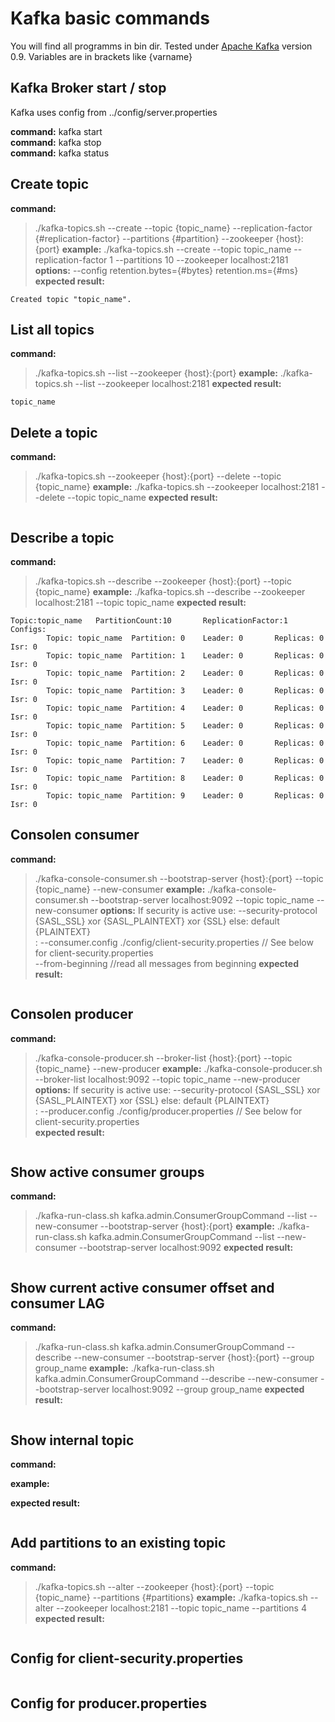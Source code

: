 # Kafka basic commands

You will find all programms in bin dir. Tested under [Apache Kafka](https://kafka.apache.org/) version 0.9.
Variables are in brackets like {varname}


## Kafka Broker start / stop ##

Kafka uses config from ../config/server.properties

**command:** kafka start <br>
**command:** kafka stop <br>
**command:** kafka status <br>

## Create topic ##

**command:**
>./kafka-topics.sh --create --topic {topic_name} --replication-factor {#replication-factor} --partitions {#partition} --zookeeper {host}:{port}
**example:**
>./kafka-topics.sh --create --topic topic_name --replication-factor 1 --partitions 10 --zookeeper localhost:2181
**options:**
--config retention.bytes={#bytes} retention.ms={#ms}
**expected result:**  
```
Created topic "topic_name".
```

## List all topics ##

**command:**
>./kafka-topics.sh --list --zookeeper  {host}:{port}
**example:**
>./kafka-topics.sh --list --zookeeper  localhost:2181
**expected result:**
```
topic_name
```

## Delete a topic ##

**command:**
>./kafka-topics.sh --zookeeper {host}:{port} --delete --topic {topic_name}
**example:**
> ./kafka-topics.sh --zookeeper localhost:2181 --delete --topic topic_name
**expected result:**
```

```

## Describe a topic ##

**command:**
>./kafka-topics.sh --describe --zookeeper {host}:{port} --topic {topic_name}
**example:**
>./kafka-topics.sh --describe --zookeeper localhost:2181 --topic topic_name
**expected result:**
```
Topic:topic_name   PartitionCount:10       ReplicationFactor:1     Configs:
        Topic: topic_name  Partition: 0    Leader: 0       Replicas: 0     Isr: 0
        Topic: topic_name  Partition: 1    Leader: 0       Replicas: 0     Isr: 0
        Topic: topic_name  Partition: 2    Leader: 0       Replicas: 0     Isr: 0
        Topic: topic_name  Partition: 3    Leader: 0       Replicas: 0     Isr: 0
        Topic: topic_name  Partition: 4    Leader: 0       Replicas: 0     Isr: 0
        Topic: topic_name  Partition: 5    Leader: 0       Replicas: 0     Isr: 0
        Topic: topic_name  Partition: 6    Leader: 0       Replicas: 0     Isr: 0
        Topic: topic_name  Partition: 7    Leader: 0       Replicas: 0     Isr: 0
        Topic: topic_name  Partition: 8    Leader: 0       Replicas: 0     Isr: 0
        Topic: topic_name  Partition: 9    Leader: 0       Replicas: 0     Isr: 0
```

## Consolen consumer ##

**command:**
>./kafka-console-consumer.sh --bootstrap-server {host}:{port} --topic {topic_name} --new-consumer
**example:**
>./kafka-console-consumer.sh --bootstrap-server localhost:9092 --topic topic_name --new-consumer
**options:** If security is active use: --security-protocol {SASL_SSL} xor {SASL_PLAINTEXT} xor {SSL} else: default {PLAINTEXT} <br>
									  : --consumer.config ./config/client-security.properties // See below for client-security.properties <br>
									    --from-beginning //read all messages from beginning
**expected result:** <br>
```

```

## Consolen producer ##

**command:**
>./kafka-console-producer.sh --broker-list {host}:{port} --topic {topic_name} --new-producer
**example:**
>./kafka-console-producer.sh --broker-list localhost:9092 --topic topic_name  --new-producer
**options:**
If security is active use: --security-protocol {SASL_SSL} xor {SASL_PLAINTEXT} xor {SSL} else: default {PLAINTEXT} <br>
							          : --producer.config ./config/producer.properties // See below for client-security.properties <br>
**expected result:** <br>
```{put your messages hier and return}

```

## Show active consumer groups ##

**command:**
>./kafka-run-class.sh kafka.admin.ConsumerGroupCommand --list --new-consumer --bootstrap-server {host}:{port}
**example:**
>./kafka-run-class.sh kafka.admin.ConsumerGroupCommand --list --new-consumer --bootstrap-server localhost:9092
**expected result:** <br>
```

```

## Show current active consumer offset and consumer LAG ##

**command:**
>./kafka-run-class.sh kafka.admin.ConsumerGroupCommand --describe --new-consumer --bootstrap-server {host}:{port} --group group_name
**example:**
>./kafka-run-class.sh kafka.admin.ConsumerGroupCommand --describe --new-consumer --bootstrap-server localhost:9092 --group group_name
**expected result:** <br>
```

```

## Show internal topic ##

**command:**
>
**example:**
>
**expected result:**
```

```

## Add partitions to an existing topic ##

**command:**
>./kafka-topics.sh --alter --zookeeper {host}:{port} --topic {topic_name} --partitions {#partitions} 
**example:**
>./kafka-topics.sh --alter --zookeeper localhost:2181 --topic topic_name --partitions 4
**expected result:** <br>
```

```

## Config for client-security.properties ##
```

```

## Config for producer.properties ##
```

```
